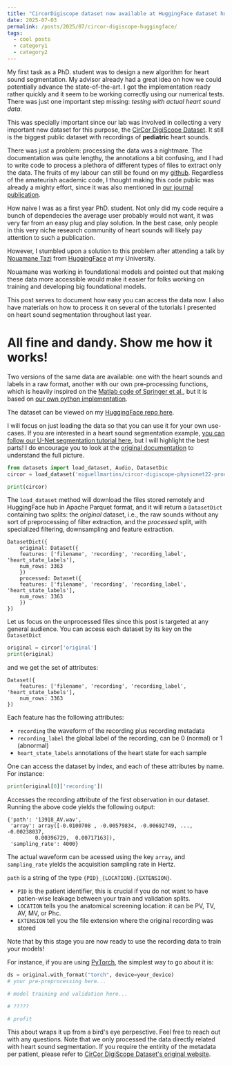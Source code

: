 ```yaml
---
title: "CircorDigiscope dataset now available at HuggingFace dataset hub!"
date: 2025-07-03
permalink: /posts/2025/07/circor-digiscope-huggingface/
tags:
  - cool posts
  - category1
  - category2
---
```


<!-- In my first and (to date) only job has a Data Scientist I remember discovering this new website, HuggingFace. Has newby to the deep learning scene, I was fascinated the ease to which I could use state-of-the-art models that were already setup for me. All of this, for free! -->
<!---->
<!-- As I then moved to academia I did found myself implementing most of the models from scratch whenever I could. This would prove a valuable exercise, of course. Notwithstanding, whenever I had to build any experimental benchmark, I still had to go through the painfull process of processing datasets, that more often than not come in a very heterogenous (and sometimes archaic way). -->

My first task as a PhD. student was to design a new algorithm for heart sound segmentation. My advisor already had a great idea on how we could potentially advance the state-of-the-art. I got the implementation ready rather quickly and it seem to be working correctly using our numerical tests. There was just one important step missing: _testing with actual heart sound data_.

This was specially important since our lab was involved in collecting a very important new dataset for this purpose, the [CirCor DigiScope Dataset](https://physionet.org/content/circor-heart-sound/1.0.3/). It still is the biggest public dataset with recordings of **pediatric** heart sounds.

There was just a problem: processing the data was a nightmare. The documentation was quite lengthy, the annotations a bit confusing, and I had to write code to process a plethora of different types of files to extract only the data. The fruits of my labour can still be found on my [github](https://github.com/miguelmartins/mnn/blob/main/data_processing/signal_extraction.py). Regardless of the amateurish academic code, I thought making this code public was already a mighty effort, since it was also mentioned in [our journal publication](https://ieeexplore.ieee.org/stamp/stamp.jsp?arnumber=10242001).

How naive I was as a first year PhD. student. Not only did my code require a bunch of dependecies the average user probably would not want, it was very far from an easy plug and play solution. In the best case, only people in this very niche research community of heart sounds will likely pay attention to such a publication.

However, I stumbled upon a solution to this problem after attending a talk by [Nouamane Tazi](https://www.linkedin.com/in/nouamanetazi/) from [HuggingFace](https://huggingface.co/) at my University.

Nouamane was working in foundational models and pointed out that making these data more accessible would make it easier for folks working on training and developing big foundational models.

This post serves to document how easy you can access the data now. I also have materials on how to process it on several of the tutorials I presented on heart sound segmentation throughout last year.

# All fine and dandy. Show me how it works!

Two versions of the same data are available: one with the heart sounds and labels in a raw format, another with our own pre-processing functions, which is heavily inspired on the [Matlab code of Springer et al.](https://github.com/davidspringer/Springer-Segmentation-Code), but it is based on [our own python implementation](https://github.com/miguelmartins/mnn/blob/main/data_processing/signal_extraction.py).

The dataset can be viewed on my [HuggingFace repo here](https://huggingface.co/datasets/miguellmartins/circor-digiscope-physionet22-processed).

I will focus on just loading the data so that you can use it for your own use-cases. If you are interested in a heart sound segmentation example, [you can follow our U-Net segmentation tutorial here](/talks/2025-03-08-bip-tutorial), but I will highlight the best parts! I do encourage you to look at the [original documentation](https://huggingface.co/docs/datasets/en/package_reference/main_classes) to understand the full picture.

```python
from datasets import load_dataset, Audio, DatasetDic
circor = load_dataset('miguellmartins/circor-digiscope-physionet22-processed')

print(circor)
```

The `load_dataset` method will download the files stored remotely and HuggingFace hub in Apache Parquet format, and it will return a `DatasetDict` containing two splits: the _original_ dataset, i.e., the raw sounds without any sort of preprocessing of filter extraction, and the _processed_ split, with specialized filtering, downsampling and feature extraction.

```console
DatasetDict({
    original: Dataset({
    features: ['filename', 'recording', 'recording_label', 'heart_state_labels'],
    num_rows: 3363
    })
    processed: Dataset({
    features: ['filename', 'recording', 'recording_label', 'heart_state_labels'],
    num_rows: 3363
    })
})

```

Let us focus on the unprocessed files since this post is targeted at any general audience. You can access each dataset by its key on the `DatasetDict`

```python
original = circor['original']
print(original)
```

and we get the set of attributes:

```console
Dataset({
    features: ['filename', 'recording', 'recording_label', 'heart_state_labels'],
    num_rows: 3363
})
```

Each feature has the following attributes:

- `recording` the waveform of the recording plus recording metadata
- `recording_label` the global label of the recording, can be 0 (normal) or 1 (abnormal)
- `heart_state_labels` annotations of the heart state for each sample

One can access the dataset by index, and each of these attributes by name. For instance:

```python
print(original[0]['recording'])
```

Accesses the recording attribute of the first observation in our dataset. Running the above code yields the following output:

```console
{'path': '13918_AV.wav',
 'array': array([-0.0100708 , -0.00579834, -0.00692749, ..., -0.00238037,
         0.00396729,  0.00717163]),
 'sampling_rate': 4000}
```

The actual waveform can be acessed using the key `array`, and `sampling_rate` yields the acquisition sampling rate in Hertz.

`path` is a string of the type `{PID}_{LOCATION}.{EXTENSION}`.

- `PID` is the patient identifier, this is crucial if you do not want to have patien-wise leakage between your train and validation splits.
- `LOCATION` tells you the anatomical screening location: it can be PV, TV, AV, MV, or Phc.
- `EXTENSION` tell you the file extension where the original recording was stored

Note that by this stage you are now ready to use the recording data to train your models!

For instance, if you are using [PyTorch](https://pytorch.org/), the simplest way to go about it is:

```python
ds = original.with_format("torch", device=your_device)
# your pre-preprocessing here...

# model training and validation here...

# ?????

# profit
```

This about wraps it up from a bird's eye perpesctive. Feel free to reach out with any questions. Note that we only processed the data directly related with heart sound segmentation. If you require the entirity of the metadata per patient, please refer to
[CirCor DigiScope Dataset's original website](https://physionet.org/content/circor-heart-sound/1.0.3/).
